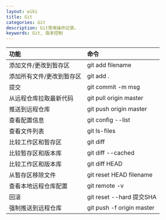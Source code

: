 ```yaml
---
layout: wiki
title: Git
categories: Git
description: Git常用操作记录。
keywords: Git, 版本控制
---
```


|功能|命令|
|:---|:---|
|添加文件/更改到暂存区|git add filename|
|添加所有文件/更改到暂存区|git add .|
|提交|git commit -m msg|
|从远程仓库拉取最新代码|git pull origin master|
|推送到远程仓库|git push origin master|
|查看配置信息|git config --list|
|查看文件列表|git ls-files|
|比较工作区和暂存区|git diff|
|比较暂存区和版本库|git diff --cached|
|比较工作区和版本库|git diff HEAD|
|从暂存区移除文件|git reset HEAD filename|
|查看本地远程仓库配置|git remote -v|
|回滚|git reset --hard 提交SHA|
|强制推送到远程仓库|git push -f origin master|
